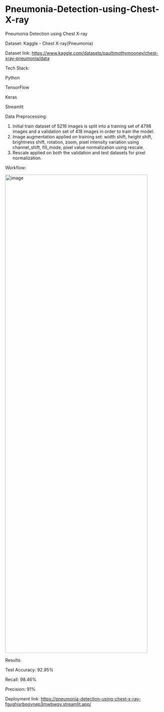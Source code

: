 # Pneumonia-Detection-using-Chest-X-ray
Pneumonia Detection using Chest X-ray  

Dataset: Kaggle - Chest X-ray(Pneumonia)

Dataset link: 
https://www.kaggle.com/datasets/paultimothymooney/chest-xray-pneumonia/data

Tech Stack:

Python

TensorFlow

Keras

Streamlit

Data Preprocessing:

1. Initial train dataset of 5216 images is split into a training set of 4798 images and a validation set of 418 images in order to train the model.
2. Image augmentation applied on training set: width shift, height shift,  brightness shift, rotation, zoom, pixel intensity variation using channel_shift, fill_mode, pixel value normalization using rescale.
3. Rescale applied on both the validation and test datasets for pixel normalization.

Workflow:

<img width="456" height="1532" alt="image" src="https://github.com/user-attachments/assets/6f494611-0dc8-4f76-a2af-c7377904573e" />


Results:

Test Accuracy: 92.95% 

Recall: 98.46%

Precision: 91%

Deployment link:
https://pneumonia-detection-using-chest-x-ray-fgughjsrboqynep3mwbwqy.streamlit.app/

